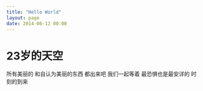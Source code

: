 ```yaml
---
title: "Hello World"
layout: page
date: 2014-06-12 00:00
---
```


# 23岁的天空

所有美丽的
和自认为美丽的东西
都出来吧
我们一起等着
最恐惧也是最安详的
时刻的到来

